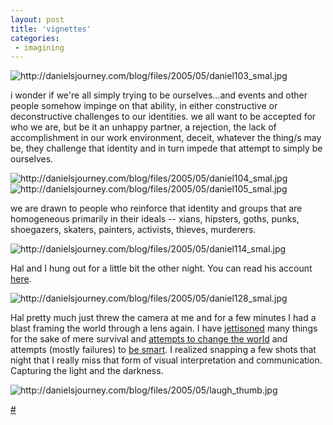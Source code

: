 ```yaml
---
layout: post
title: 'vignettes'
categories:
 - imagining
---
```


<img src="http://danielsjourney.com/blog/files/2005/05/daniel103_smal.jpg" alt="http://danielsjourney.com/blog/files/2005/05/daniel103_smal.jpg" title="http://danielsjourney.com/blog/files/2005/05/daniel103_smal.jpg">



i wonder if we're all simply trying to be ourselves...and events and other people somehow impinge on that ability, in either constructive or deconstructive challenges to our identities. we all want to be accepted for who we are, but be it an unhappy partner, a rejection, the lack of accomplishment in our work environment, deceit, whatever the thing/s may be, they challenge that identity and in turn impede that attempt to simply be ourselves.



<img src="http://danielsjourney.com/blog/files/2005/05/daniel104_smal.jpg" alt="http://danielsjourney.com/blog/files/2005/05/daniel104_smal.jpg" title="http://danielsjourney.com/blog/files/2005/05/daniel104_smal.jpg"> <img src="http://danielsjourney.com/blog/files/2005/05/daniel105_smal.jpg" alt="http://danielsjourney.com/blog/files/2005/05/daniel105_smal.jpg" title="http://danielsjourney.com/blog/files/2005/05/daniel105_smal.jpg">



we are drawn to people who reinforce that identity and groups that are homogeneous primarily in their ideals -- xians, hipsters, goths, punks, shoegazers, skaters, painters, activists, thieves, murderers.



<img src="http://danielsjourney.com/blog/files/2005/05/daniel114_smal.jpg" alt="http://danielsjourney.com/blog/files/2005/05/daniel114_smal.jpg" title="http://danielsjourney.com/blog/files/2005/05/daniel114_smal.jpg">



Hal and I hung out for a little bit the other night. You can read his account <a href="http://halsamples.com/blog/index.php?id=202">here</a>.



<img src="http://danielsjourney.com/blog/files/2005/05/daniel128_smal.jpg" alt="http://danielsjourney.com/blog/files/2005/05/daniel128_smal.jpg" title="http://danielsjourney.com/blog/files/2005/05/daniel128_smal.jpg">



Hal pretty much just threw the camera at me and for a few minutes I had a blast framing the world through a lens again. I have <a href="http://www.danielsjourney.com/blog/index.php?file=2005_02.xml&id=03023119">jettisoned</a> many things for the sake of mere survival and <a href="http://integrationresearch.org">attempts to change the world</a> and attempts (mostly failures) to <a href="http://www.danielsjourney.com/blog/index.php?file=2005_01.xml&id=16043030">be smart</a>. I realized snapping a few shots that night that I really miss that form of visual interpretation and communication. Capturing the light and the darkness.



<img src="http://danielsjourney.com/blog/files/2005/05/laugh_thumb.jpg" alt="http://danielsjourney.com/blog/files/2005/05/laugh_thumb.jpg" title="http://danielsjourney.com/blog/files/2005/05/laugh_thumb.jpg">



<a href="http://www.43things.com/entries/view/27258#comments">#</a>

